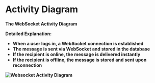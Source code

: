 <h1>Activity Diagram</h1>

<h4> The WebSocket Activity Diagram 

Detailed Explanation:
- When a user logs in, a WebSocket connection is established
- The message is sent via WebSocket and stored in the database
- If the recipient is online, the message is delivered instantly
- If the recipient is offline, the message is stored and sent upon reconnection
 

![Websocket Activity Diagram](activity_diagram.png)

</h4>
